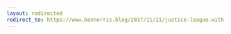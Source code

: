 ```yaml
---
layout: redirected
redirect_to: https://www.bennorris.blog/2017/11/21/justice-league-with.html
---
```

